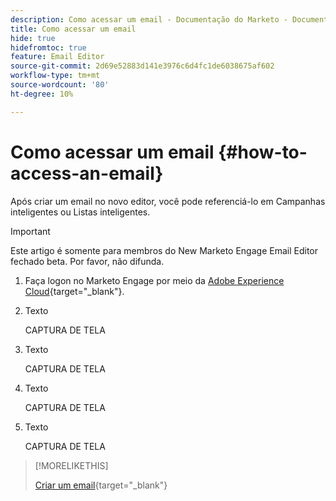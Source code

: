 ```yaml
---
description: Como acessar um email - Documentação do Marketo - Documentação do produto
title: Como acessar um email
hide: true
hidefromtoc: true
feature: Email Editor
source-git-commit: 2d69e52883d141e3976c6d4fc1de6038675af602
workflow-type: tm+mt
source-wordcount: '80'
ht-degree: 10%

---
```


# Como acessar um email {#how-to-access-an-email}

Após criar um email no novo editor, você pode referenciá-lo em Campanhas inteligentes ou Listas inteligentes.

>[!IMPORTANT]
>
>Este artigo é somente para membros do New Marketo Engage Email Editor fechado beta. Por favor, não difunda.

1. Faça logon no Marketo Engage por meio da [Adobe Experience Cloud](https://experiencecloud.adobe.com/){target="_blank"}.

1. Texto

   CAPTURA DE TELA

1. Texto

   CAPTURA DE TELA

1. Texto

   CAPTURA DE TELA

1. Texto

   CAPTURA DE TELA

>[!MORELIKETHIS]
>
>[Criar um email](/help/marketo/product-docs/email-marketing/general/beta-new-email-editor/create-an-email.md){target="_blank"}
